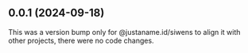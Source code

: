 ## 0.0.1 (2024-09-18)

This was a version bump only for @justaname.id/siwens to align it with other projects, there were no code changes.